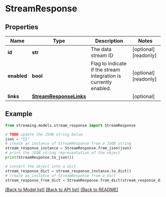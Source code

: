 # StreamResponse


## Properties

Name | Type | Description | Notes
------------ | ------------- | ------------- | -------------
**id** | **str** | The data stream ID | [optional] [readonly] 
**enabled** | **bool** | Flag to indicate if the stream integration is currently enabled. | [optional] [readonly] 
**links** | [**StreamResponseLinks**](StreamResponseLinks.md) |  | [optional] 

## Example

```python
from streaming.models.stream_response import StreamResponse

# TODO update the JSON string below
json = "{}"
# create an instance of StreamResponse from a JSON string
stream_response_instance = StreamResponse.from_json(json)
# print the JSON string representation of the object
print(StreamResponse.to_json())

# convert the object into a dict
stream_response_dict = stream_response_instance.to_dict()
# create an instance of StreamResponse from a dict
stream_response_from_dict = StreamResponse.from_dict(stream_response_dict)
```
[[Back to Model list]](../README.md#documentation-for-models) [[Back to API list]](../README.md#documentation-for-api-endpoints) [[Back to README]](../README.md)


